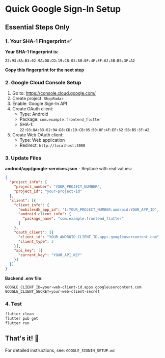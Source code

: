 # Quick Google Sign-In Setup

## Essential Steps Only

### 1. Your SHA-1 Fingerprint ✅
**Your SHA-1 fingerprint is:**
```
22:93:8A:B3:02:9A:D8:CD:19:CB:05:50:0F:4F:EF:62:5B:B5:3F:A2
```
**Copy this fingerprint for the next step**

### 2. Google Cloud Console Setup
1. Go to: https://console.cloud.google.com/
2. Create project: `ShopRadar`
3. Enable: Google Sign-In API
4. Create OAuth client:
   - Type: Android
   - Package: `com.example.frontend_flutter`
   - SHA-1: `22:93:8A:B3:02:9A:D8:CD:19:CB:05:50:0F:4F:EF:62:5B:B5:3F:A2`
5. Create Web OAuth client:
   - Type: Web application
   - Redirect: `http://localhost:3000`

### 3. Update Files

**android/app/google-services.json** - Replace with real values:
```json
{
  "project_info": {
    "project_number": "YOUR_PROJECT_NUMBER",
    "project_id": "your-project-id"
  },
  "client": [{
    "client_info": {
      "mobilesdk_app_id": "1:YOUR_PROJECT_NUMBER:android:YOUR_APP_ID",
      "android_client_info": {
        "package_name": "com.example.frontend_flutter"
      }
    },
    "oauth_client": [{
      "client_id": "YOUR_ANDROID_CLIENT_ID.apps.googleusercontent.com",
      "client_type": 3
    }],
    "api_key": [{
      "current_key": "YOUR_API_KEY"
    }]
  }]
}
```

**Backend .env file**:
```env
GOOGLE_CLIENT_ID=your-web-client-id.apps.googleusercontent.com
GOOGLE_CLIENT_SECRET=your-web-client-secret
```

### 4. Test
```bash
flutter clean
flutter pub get
flutter run
```

## That's it! 🎉

For detailed instructions, see: `GOOGLE_SIGNIN_SETUP.md`
